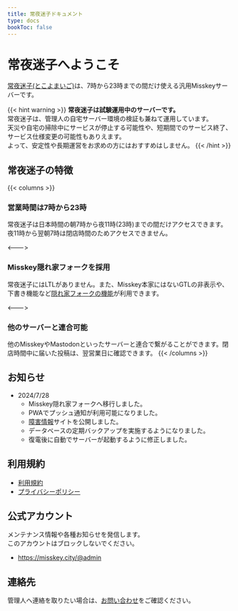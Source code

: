 ```yaml
---
title: 常夜迷子ドキュメント
type: docs
bookToc: false
---
```


# 常夜迷子へようこそ

[常夜迷子(とこよまいご)](https://misskey.city)は、7時から23時までの間だけ使える汎用Misskeyサーバーです。  

{{< hint warning >}} **常夜迷子は試験運用中のサーバーです。**  
常夜迷子は、管理人の自宅サーバー環境の検証も兼ねて運用しています。  
天災や自宅の掃除中にサービスが停止する可能性や、短期間でのサービス終了、サービス仕様変更の可能性もありえます。  
よって、安定性や長期運営をお求めの方にはおすすめはしません。 {{< /hint >}}

## 常夜迷子の特徴

{{< columns >}}
### 営業時間は7時から23時

常夜迷子は日本時間の朝7時から夜11時(23時)までの間だけアクセスできます。夜11時から翌朝7時は閉店時間のためアクセスできません。

<--->

### Misskey隠れ家フォークを採用

常夜迷子にはLTLがありません。また、Misskey本家にはないGTLの非表示や、下書き機能など[隠れ家フォークの機能](https://github.com/hideki0403/kakurega.app/blob/dev-kakurega/docs/difference.md)が利用できます。

<--->

### 他のサーバーと連合可能

他のMisskeyやMastodonといったサーバーと連合で繋がることができます。閉店時間中に届いた投稿は、翌営業日に確認できます。
{{< /columns >}}

## お知らせ

- 2024/7/28
  - Misskey隠れ家フォークへ移行しました。
  - PWAでプッシュ通知が利用可能になりました。
  - [障害情報](https://status.misskey.city)サイトを公開しました。
  - データベースの定期バックアップを実施するようになりました。
  - 復電後に自動でサーバーが起動するように修正しました。

## 利用規約

- [利用規約](/rule)
- [プライバシーポリシー](/privacy)

## 公式アカウント

メンテナンス情報や各種お知らせを発信します。  
このアカウントはブロックしないでください。

- https://misskey.city/@admin

## 連絡先

管理人へ連絡を取りたい場合は、[お問い合わせ](/contact)をご確認ください。